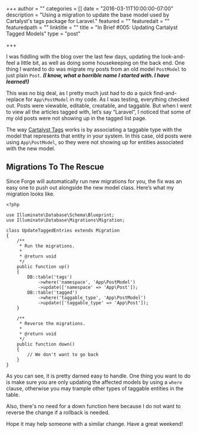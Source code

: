 +++
author = ""
categories = []
date = "2016-03-11T10:00:00-07:00"
description = "Using a migration to update the base model used by Cartalyst's tags package for Laravel."
featured = ""
featuredalt = ""
featuredpath = ""
linktitle = ""
title = "In Brief #005: Updating Cartalyst Tagged Models"
type = "post"

+++

I was fiddling with the blog over the last few days, updating the look-and-feel a little bit, as well as doing some housekeeping on the back end. One thing I wanted to do was migrate my posts from an old model `PostModel` to just plain `Post`. _**(I know, what a horrible name I started with. I have learned!)**_

This was no big deal, as I pretty much just had to do a quick find-and-replace for `App\PostModel` in my code. As I was testing, everything checked out. Posts were viewable, editable, creatable, and taggable. But when I went to view all the articles tagged with, let’s say “Laravel”, I noticed that some of my old posts were not showing up in the tagged list page.

The way [Cartalyst Tags](https://cartalyst.com/manual/tags/2.0) works is by associating a taggable type with the model that represents that entity in your system. In this case, old posts were using `App\PostModel`, so they were not showing up for entities associated with the new model. 

## Migrations To The Rescue

Since Forge will automatically run new migrations for you, the fix was an easy one to push out alongside the new model class. Here’s what my migration looks like.

    <?php
    
    use Illuminate\Database\Schema\Blueprint;
    use Illuminate\Database\Migrations\Migration;
    
    class UpdateTaggedEntries extends Migration
    {
        /**
         * Run the migrations.
         *
         * @return void
         */
        public function up()
        {
            DB::table('tags')
                ->where('namespace', 'App\PostModel')
                ->update(['namespace' => 'App\Post']);
            DB::table('tagged')
                ->where('taggable_type', 'App\PostModel')
                ->update(['taggable_type' => 'App\Post']);
        }
    
        /**
         * Reverse the migrations.
         *
         * @return void
         */
        public function down()
        {
            // We don't want to go back
        }
    }

As you can see, it is pretty darned easy to handle. One thing you want to do is make sure you are only updating the affected models by using a `where` clause, otherwise you may trample other types of taggable entities in the table. 

Also, there's no need for a down function here because I do not want to reverse the change if a rollback is needed.

Hope it may help someone with a similar change. Have a great weekend!

